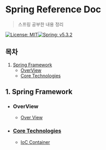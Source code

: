 # Spring Reference Doc

> 스프링 공부한 내용 정리

[![License: MIT](https://img.shields.io/badge/License-MIT-yellow.svg)](https://opensource.org/licenses/MIT)[![Spring: v5.3.2](https://img.shields.io/badge/Spring-v5.3.2-orange)](https://docs.spring.io/spring-framework/docs/current/reference/html/)

## 목차

1. [Spring Framework](#1.-spring-framework)
   - [OverView](#overview)
   - [Core Technologies](#core-technologies)

## 1. Spring Framework

- ###  OverView

  - [Over View](./SpringFramework/OverView.md)


- ### [Core Technologies](./SpringFramework/CoreTechnologies)


  - [IoC Container](./SpringFramework/CoreTechnologies/1_IoC_Container)